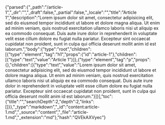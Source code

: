 {"parsed":{"_path":"/article-1","_dir":"","_draft":false,"_partial":false,"_locale":"","title":"Article 1","description":"Lorem ipsum dolor sit amet, consectetur adipisicing elit, sed do eiusmod tempor incididunt ut labore et dolore magna aliqua. Ut enim ad minim veniam, quis nostrud exercitation ullamco laboris nisi ut aliquip ex ea commodo consequat. Duis aute irure dolor in reprehenderit in voluptate velit esse cillum dolore eu fugiat nulla pariatur. Excepteur sint occaecat cupidatat non proident, sunt in culpa qui officia deserunt mollit anim id est laborum.","body":{"type":"root","children":[{"type":"element","tag":"h1","props":{"id":"article-1"},"children":[{"type":"text","value":"Article 1"}]},{"type":"element","tag":"p","props":{},"children":[{"type":"text","value":"Lorem ipsum dolor sit amet, consectetur adipisicing elit, sed do eiusmod tempor incididunt ut labore et dolore magna aliqua. Ut enim ad minim veniam, quis nostrud exercitation ullamco laboris nisi ut aliquip ex ea commodo consequat. Duis aute irure dolor in reprehenderit in voluptate velit esse cillum dolore eu fugiat nulla pariatur. Excepteur sint occaecat cupidatat non proident, sunt in culpa qui officia deserunt mollit anim id est laborum."}]}],"toc":{"title":"","searchDepth":2,"depth":2,"links":[]}},"_type":"markdown","_id":"content:article-1.md","_source":"content","_file":"article-1.md","_extension":"md"},"hash":"QVEkAXVyec"}